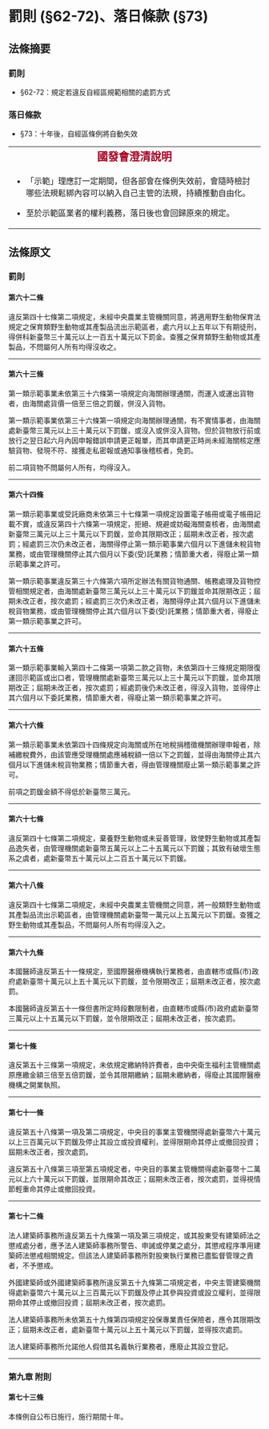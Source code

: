 # 罰則 (§62-72)、落日條款 (§73)

## 法條摘要

### 罰則

* §62-72：規定若違反自經區規範相關的處罰方式

### 落日條款

* §73：十年後，自經區條例將自動失效
<table border="0">
<tbody>
<tr>
<td style="text-align: center;"><strong><span style="font-size: 16pt; font-family: 微軟正黑體, sans-serif; font-style: normal; font-variant: normal; line-height: normal; color: #a50021;" lang="ZH-TW">國發會澄清說明</span></strong></td>
</tr>
<tr>
<td>
<ul>
<li>
<p>「示範」理應訂一定期間，但各部會在條例失效前，會隨時檢討哪些法規鬆綁內容可以納入自己主管的法規，持續推動自由化。</p>
</li>
<li>
<p>至於示範區業者的權利義務，落日後也會回歸原來的規定。</p>
</li>
</ul>
</td>
</tr>
</tbody>
</table>

## 法條原文

### 罰則

#### 第六十二條

違反第四十七條第二項規定，未經中央農業主管機關同意，將適用野生動物保育法規定之保育類野生動物或其產製品流出示範區者，處六月以上五年以下有期徒刑，得併科新臺幣三十萬元以上一百五十萬元以下罰金。查獲之保育類野生動物或其產製品，不問屬何人所有均得沒收之。

---

#### 第六十三條

第一類示範事業未依第三十六條第一項規定向海關辦理通關，而運入或運出貨物者，由海關處貨價一倍至三倍之罰鍰，併沒入貨物。

第一類示範事業依第三十六條第一項規定向海關辦理通關，有不實情事者，由海關處新臺幣三萬元以上三十萬元以下罰鍰，或沒入或併沒入貨物。但於貨物放行前或放行之翌日起六月內因申報錯誤申請更正報單，而其申請更正時尚未經海關核定應驗貨物、發現不符、接獲走私密報或通知事後稽核者，免罰。

前二項貨物不問屬何人所有，均得沒入。

---

#### 第六十四條

第一類示範事業或受託廠商未依第三十七條第一項規定設置電子帳冊或電子帳冊記載不實，或違反第四十六條第一項規定，拒絕、規避或妨礙海關查核者，由海關處新臺幣三萬元以上三十萬元以下罰鍰，並命其限期改正；屆期未改正者，按次處罰；經處罰三次仍未改正者，海關得停止第一類示範事業六個月以下進儲未稅貨物業務，或由管理機關停止其六個月以下委(受)託業務；情節重大者，得廢止第一類示範事業之許可。

第一類示範事業違反第三十六條第六項所定辦法有關貨物通關、帳務處理及貨物控管相關規定者，由海關處新臺幣三萬元以上三十萬元以下罰鍰並命其限期改正；屆期未改正者，按次處罰；經處罰三次仍未改正者，海關得停止其六個月以下進儲未稅貨物業務，或由管理機關停止其六個月以下委(受)託業務；情節重大者，得廢止第一類示範事業之許可。

---

#### 第六十五條

第一類示範事業輸入第四十二條第一項第二款之貨物，未依第四十三條規定期限復運回示範區或出口者，管理機關處新臺幣三萬元以上三十萬元以下罰鍰，並命其限期改正；屆期未改正者，按次處罰；經處罰後仍未改正者，得沒入貨物，並得停止其六個月以下委託業務，情節重大者，得廢止第一類示範事業之許可。

---

#### 第六十六條

第一類示範事業未依第四十四條規定向海關或所在地稅捐稽徵機關辦理申報者，除補繳稅費外，由該管應受理機關處應補稅額一倍以下之罰鍰，並得由海關停止其六個月以下進儲未稅貨物業務；情節重大者，得由管理機關廢止第一類示範事業之許可。

前項之罰鍰金額不得低於新臺幣三萬元。

---

#### 第六十七條

違反第四十七條第二項規定，棄養野生動物或未妥善管理，致使野生動物或其產製品逸失者，由管理機關處新臺幣五萬元以上二十五萬元以下罰鍰；其致有破壞生態系之虞者，處新臺幣五十萬元以上二百五十萬元以下罰鍰。

---

#### 第六十八條

違反第四十七條第二項規定，未經中央農業主管機關之同意，將一般類野生動物或其產製品流出示範區者，由管理機關處新臺幣一萬元以上五萬元以下罰鍰。查獲之野生動物或其產製品，不問屬何人所有均得沒入之。

---

#### 第六十九條

本國醫師違反第五十一條規定，至國際醫療機構執行業務者，由直轄市或縣(市)政府處新臺幣十萬元以上五十萬元以下罰鍰，並令限期改正；屆期未改正者，按次處罰。

本國醫師違反第五十一條但書所定時段數限制者，由直轄市或縣(市)政府處新臺幣三萬元以上十五萬元以下罰鍰，並令限期改正；屆期未改正者，按次處罰。

---

#### 第七十條

違反第五十三條第一項規定，未依規定繳納特許費者，由中央衛生福利主管機關處原應繳金額三倍至五倍罰鍰，並令其限期繳納；屆期未繳納者，得廢止其國際醫療機構之開業執照。

---

#### 第七十一條

違反第五十八條第一項及第二項規定，中央目的事業主管機關得處新臺幣六十萬元以上三百萬元以下罰鍰及停止其設立或投資權利，並得限期命其停止或撤回投資；屆期未改正者，按次處罰。

違反第五十八條第三項至第五項規定者，中央目的事業主管機關得處新臺幣十二萬元以上六十萬元以下罰鍰，並限期命其改正；屆期未改正者，按次處罰，並得視情節輕重命其停止或撤回投資。

---

#### 第七十二條

法人建築師事務所違反第五十九條第一項及第三項規定，或其股東受有建築師法之懲戒處分者，應予法人建築師事務所警告、申誡或停業之處分，其懲戒程序準用建築師法懲戒相關規定。但該法人建築師事務所對股東執行業務已盡監督管理之責者，不予懲戒。

外國建築師或外國建築師事務所違反第五十九條第二項規定者，中央主管建築機關得處新臺幣六十萬元以上三百萬元以下罰鍰及停止其參與投資或設立權利，並得限期命其停止或撤回投資；屆期未改正者，按次處罰。

法人建築師事務所未依第五十九條第四項規定投保專業責任保險者，應令其限期改正；屆期未改正者，處新臺幣十萬元以上五十萬元以下罰鍰，並得按次處罰。

法人建築師事務所允諾他人假借其名義執行業務者，應廢止其設立登記。

---

### 第九章 附則

#### 第七十三條

本條例自公布日施行，施行期間十年。
